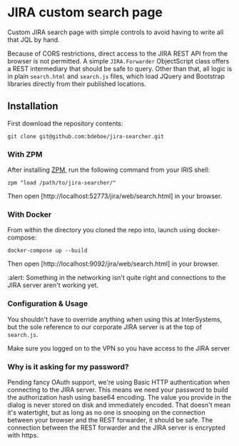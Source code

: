 # JIRA custom search page

Custom JIRA search page with simple controls to avoid having to write all that JQL by hand.

Because of CORS restrictions, direct access to the JIRA REST API from the browser is not permitted. A simple `JIRA.Forwarder` ObjectScript class offers a REST intermediary that should be safe to query. Other than that, all logic is in plain `search.html` and `search.js` files, which load JQuery and Bootstrap libraries directly from their published locations.

## Installation

First download the repository contents:

```
git clone git@github.com:bdeboe/jira-searcher.git
```

### With ZPM

After installing [ZPM](http://github.com/intersystems-community/zpm), run the following command from your IRIS shell:

```ObjectScript
zpm "load /path/to/jira-searcher/"
```

Then open [http://localhost:52773/jira/web/search.html] in your browser.

### With Docker

From within the directory you cloned the repo into, launch using docker-compose:

```Shell
docker-compose up --build
```

Then open [http://localhost:9092/jira/web/search.html] in your browser.

:alert: Something in the networking isn't quite right and connections to the JIRA server aren't working yet.

### Configuration & Usage

You shouldn't have to override anything when using this at InterSystems, but the sole reference to our corporate JIRA server is at the top of `search.js`.

Make sure you logged on to the VPN so you have access to the JIRA server

### Why is it asking for my password?

Pending fancy OAuth support, we're using Basic HTTP authentication when connecting to the JIRA server. This means we need your password to build the authorization hash using base64 encoding. The value you provide in the dialog is never stored on disk and immediately encoded. That doesn't mean it's watertight, but as long as no one is snooping on the connection between your browser and the REST forwarder, it should be safe. The connection between the REST forwarder and the JIRA server is encrypted with https.